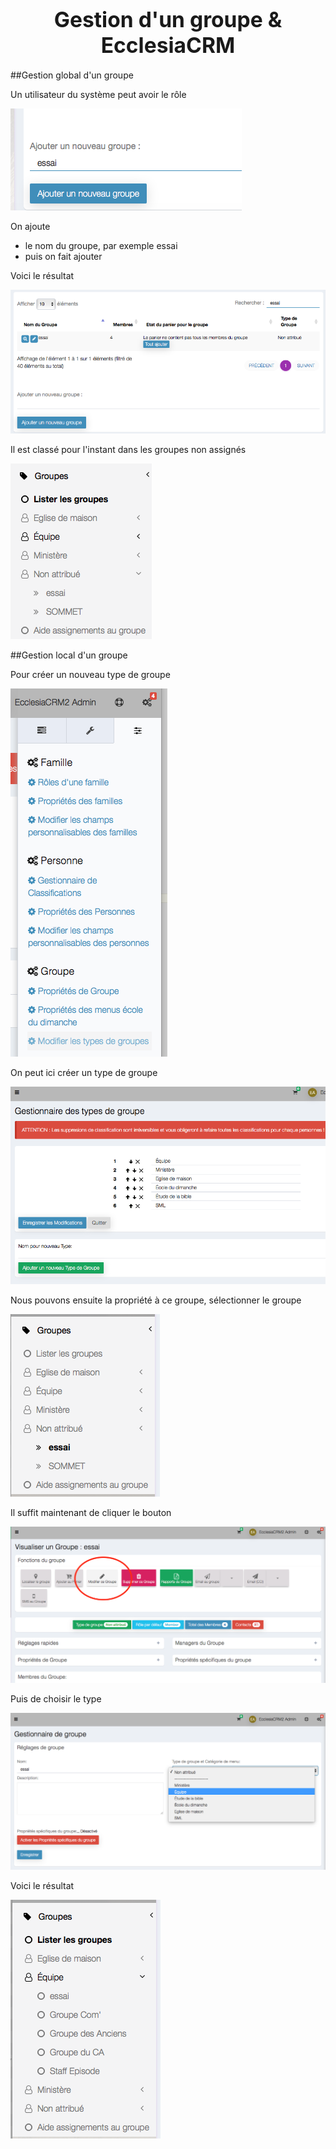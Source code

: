 # <center><big>Gestion d'un groupe & Ecclesia**CRM** </big></center>


##Gestion global d'un groupe

Un utilisateur du système peut avoir le rôle 

![Screenshot](../../../img/group/addGroupName.png)

On ajoute

- le nom du groupe, par exemple essai
- puis on fait ajouter

Voici le résultat

![Screenshot](../../../img/group/addGroupName2.png)

Il est classé pour l'instant dans les groupes non assignés

![Screenshot](../../../img/group/nonAssignedAddedGroup.png)

##Gestion local d'un groupe

Pour créer un nouveau type de groupe

![Screenshot](../../../img/group/assignedGroupProp.png)

On peut ici créer un type de groupe

![Screenshot](../../../img/group/assignedGroupPropManagement.png)

Nous pouvons ensuite la propriété à ce groupe, sélectionner le groupe

![Screenshot](../../../img/group/assignGroupeProp1.png)

Il suffit maintenant de cliquer le bouton

![Screenshot](../../../img/group/assignGroupeProp2.png)

Puis de choisir le type

![Screenshot](../../../img/group/assignGroupeProp3.png)

Voici le résultat

![Screenshot](../../../img/group/assignGroupeProp4.png)
